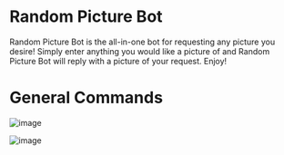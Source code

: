 # Random Picture Bot
Random Picture Bot is the all-in-one bot for requesting any picture you desire! Simply enter anything you would like a picture of and Random Picture Bot will reply with a picture of your request. Enjoy!
# General Commands
![image](https://user-images.githubusercontent.com/94326100/187974258-bc49d3a3-e29b-4e95-af70-7a591894c323.png)

![image](https://user-images.githubusercontent.com/94326100/187974295-3270293c-7cbd-4cba-9123-6b88335a19bd.png)

